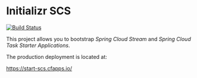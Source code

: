 # Initializr SCS

[![Build Status](https://travis-ci.org/spring-cloud-stream-app-starters/initializr.png?branch=master)](https://travis-ci.org/spring-cloud-stream-app-starters/initializr)

This project allows you to bootstrap *Spring Cloud Stream* and *Spring
Cloud Task Starter Applications*.

The production deployment is located at:

https://start-scs.cfapps.io/


